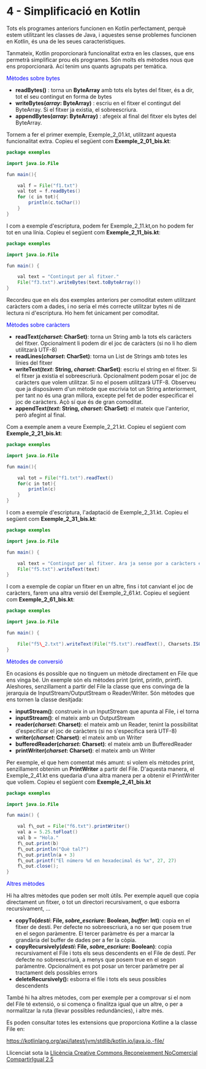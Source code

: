 # <a name="main"></a>**4 - Simplificació en Kotlin**
Tots els programes anteriors funcionen en Kotlin perfectament, perquè estem utilitzant les classes de Java, i aquestes sense problemes funcionen en Kotlin, és una de les seues característiques.

Tanmateix, Kotlin proporcionarà funcionalitat extra en les classes, que ens permetrà simplificar prou els programes. Són molts els mètodes nous que ens proporcionarà. Ací tenim uns quants agrupats per temàtica.

<span style="color: blue;">Mètodes sobre bytes</span>

- **readBytes()** : torna un **ByteArray** amb tots els bytes del fitxer, és a dir, tot el seu contingut en forma de bytes
- **writeBytes(*array*: ByteArray)** : escriu en el fitxer el contingut del ByteArray. Si el fitxer ja existia, el sobreescriura.
- **appendBytes(*array*: ByteArray)** : afegeix al final del fitxer els bytes del ByteArray.

Tornem a fer el primer exemple, Exemple\_2\_01.kt, utilitzant aquesta funcionalitat extra. Copieu el següent com **Exemple\_2\_01\_bis.kt**:

```java
package exemples

import java.io.File

fun main(){

    val f = File("f1.txt")
    val tot = f.readBytes()
    for (c in tot){
        println(c.toChar())
    }
}
```
I com a exemple d'escriptura, podem fer Exemple\_2\_11.kt,on ho podem fer tot en una línia. Copieu el següent com **Exemple\_2\_11\_bis.kt**:

```java
package exemples

import java.io.File

fun main() {

    val text = "Contingut per al fitxer."
    File("f3.txt").writeBytes(text.toByteArray())
}
```
Recordeu que en els dos exemples anteriors per comoditat estem utilitzant caràcters com a dades, i no seria el més correcte utilitzar bytes ni de lectura ni d'escriptura. Ho hem fet únicament per comoditat.

<span style="color: blue;">Mètodes sobre caràcters</span>

- **readText(*charset*: CharSet)**: torna un String amb la tots els caràcters del fitxer. Opcionalment li podem dir el joc de caràcters (si no li ho diem utilitzarà UTF-8)
- **readLines(*charset*: CharSet)**: torna un List de Strings amb totes les línies del fitxer
- **writeText(*text*: String, *charset*: CharSet)**: escriu el string en el fitxer. Si el fitxer ja existia el sobreescriurà. Opcionalment podem posar el joc de caràcters que volem utilitzar. Si no el posem utilitzarà UTF-8. Observeu que ja disposàvem d'un mètode que escrivia tot un String anteriorment, per tant no és una gran millora, excepte pel fet de poder especificar el joc de caràcters. Açò sí que és de gran comoditat.
- **appendText(*text*: String, *charset*: CharSet)**: el mateix que l'anterior, però afegint al final.

Com a exemple anem a veure Exemple\_2\_21.kt. Copieu el següent com **Exemple\_2\_21\_bis.kt**:
```java
package exemples

import java.io.File

fun main(){

    val tot = File("f1.txt").readText()
    for(c in tot){
        println(c)
    }
}
```
I com a exemple d'escriptura, l'adaptació de Exemple\_2\_31.kt. Copieu el següent com **Exemple\_2\_31\_bis.kt**:

```java
package exemples

import java.io.File

fun main() {

    val text = "Contingut per al fitxer. Ara ja sense por a caràcters especials: ç, à, ú, ..."
    File("f5.txt").writeText(text)
}
```
I com a exemple de copiar un fitxer en un altre, fins i tot canviant el joc de caràcters, farem una altra versió del Exemple\_2\_61.kt. Copieu el següent com **Exemple\_2\_61\_bis.kt**:

```java
package exemples

import java.io.File

fun main() {

    File("f5\_2.txt").writeText(File("f5.txt").readText(), Charsets.ISO\_8859\_1)
}
```
 <span style="color: blue;">Mètodes de conversió</span>

En ocasions és possible que no tinguem un mètode directament en File que ens vinga bé. Un exemple són els mètodes print (print, println, printf). Aleshores, senzillament a partir del File la classe que ens convinga de la jerarquia de InputStream/OutputStream o Reader/Writer. Són mètodes que ens tornen la classe desitjada:

- **inputStream()**: construeix in un InputStream que apunta al File, i el torna
- **inputStream()**: el mateix amb un OutputStream
- **reader(*charset*: Charset)**: el mateix amb un Reader, tenint la possibilitat d'especificar el joc de caràcters (si no s'especifica serà UTF-8)
- **writer(*charset*: Charset)**: el mateix amb un Writer
- **bufferedReader(*charset*: Charset)**: el mateix amb un BufferedReader
- **printWriter(*charset*: Charset)**: el mateix amb un Writer

Per exemple, el que hem comentat més amunt: si volem els mètodes print, senzillament obtenim un **PrintWriter** a partir del File. D'aquesta manera, el Exemple\_2\_41.kt ens quedaria d'una altra manera per a obtenir el PrintWriter que volíem. Copieu el següent com **Exemple\_2\_41\_bis.kt**

```java
package exemples

import java.io.File

fun main() {

    val f\_out = File("f6.txt").printWriter()
    val a = 5.25.toFloat()
    val b = "Hola."
    f\_out.print(b)
    f\_out.println("Què tal?")
    f\_out.println(a + 3)
    f\_out.printf("El número %d en hexadecimal és %x", 27, 27)
    f\_out.close();
}
```

<span style="color: blue;"> Altres mètodes</span>

Hi ha altres mètodes que poden ser molt útils. Per exemple aquell que copia directament un fitxer, o tot un directori recursivament, o que esborra recursivament, ...

- **copyTo(*destí*: File, *sobre\_escriure*: Boolean, *buffer*: Int)**: copia en el fitxer de destí. Per defecte no sobreescriurà, a no ser que posem true en el segon paràmentre. El tercer paràmetre és per a marcar la grandària del buffer de dades per a fer la còpia.
- **copyRecursively(*destí*: File, *sobre\_escriure*: Boolean)**: copia recursivament el File i tots els seus descendents en el File de destí. Per defecte no sobreescriurà, a menys que posem true en el segon paràmentre. Opcionalment es pot posar un tercer paràmetre per al tractament dels possibles errors
- **deleteRecursively():** esborra el file i tots els seus possibles descendents

També hi ha altres mètodes, com per exemple per a comprovar si el nom del File té extensió, o si comença o finalitza igual que un altre, o per a normalitzar la ruta (llevar possibles redundàncies), i altre més.

Es poden consultar totes les extensions que proporciona Kotline a la classe File en:

https://kotlinlang.org/api/latest/jvm/stdlib/kotlin.io/java.io.-file/


Llicenciat sota la [Llicència Creative Commons Reconeixement NoComercial CompartirIgual 2.5](http://creativecommons.org/licenses/by-nc-sa/2.5/)
